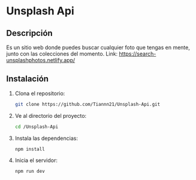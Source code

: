 # Unsplash Api

## Descripción

Es un sitio web donde puedes buscar cualquier foto que tengas en mente, junto con las colecciones del momento. 
Link: https://search-unsplashphotos.netlify.app/

## Instalación

1. Clona el repositorio:

   ```bash
   git clone https://github.com/Tiannn21/Unsplash-Api.git

2. Ve al directorio del proyecto:

   ```bash
   cd /Unsplash-Api

3. Instala las dependencias:
   
   ```bash
   npm install

4. Inicia el servidor:

   ```bash
   npm run dev
